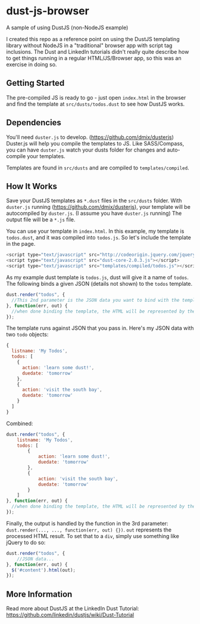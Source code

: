 dust-js-browser
===============

A sample of using DustJS (non-NodeJS example)

I created this repo as a reference point on using the DustJS templating library without NodeJS in a "traditional" browser app with script tag inclusions.  The Dust and LinkedIn tutorials didn't really quite describe how to get things running in a regular HTML/JS/Browser app, so this was an exercise in doing so.

## Getting Started

The pre-compiled JS is ready to go - just open `index.html` in the browser and find the template at `src/dusts/todos.dust` to see how DustJS works.

## Dependencies

You'll need `duster.js` to develop. (https://github.com/dmix/dusterjs)   Duster.js will help you compile the templates to JS.  Like SASS/Compass, you can have `duster.js` watch your dusts folder for changes and auto-compile your templates.

Templates are found in `src/dusts` and are compiled to `templates/compiled`.

## How It Works

Save your DustJS templates as `*.dust` files in the `src/dusts` folder.  With `duster.js` running (https://github.com/dmix/dusterjs), your template will be autocompiled by `duster.js`.  (I assume you have `duster.js` running)  The output file will be a `*.js` file.

You can use your template in `index.html`.  In this example, my template is `todos.dust`, and it was compiled into `todos.js`.  So let's include the template in the page.

```js
<script type="text/javascript" src="http://codeorigin.jquery.com/jquery-1.10.2.min.js"></script>
<script type="text/javascript" src="dust-core-2.0.3.js"></script>
<script type="text/javascript" src="templates/compiled/todos.js"></script>
```

As my example dust template is `todos.js`, dust will give it a name of `todos`.  The following binds a given JSON (details not shown) to the `todos` template.

```js
dust.render("todos", {
  //This 2nd parameter is the JSON data you want to bind with the template
}, function(err, out) {
  //when done binding the template, the HTML will be represented by the "out" variable
});
```

The template runs against JSON that you pass in.  Here's my JSON data with two `todo` objects:

```js
{
  listname: 'My Todos',
  todos: [
    {
      action: 'learn some dust!',
      duedate: 'tomorrow'
    },
    {
      action: 'visit the south bay',
      duedate: 'tomorrow'
    }
  ]
}
```

Combined:

```js
dust.render("todos", {
	listname: 'My Todos',
	todos: [
		{
			action: 'learn some dust!',
			duedate: 'tomorrow'
		},
		{
			action: 'visit the south bay',
			duedate: 'tomorrow'
		}
	]
}, function(err, out) {
  //when done binding the template, the HTML will be represented by the "out" variable
});
```

Finally, the output is handled by the function in the 3rd parameter: `dust.render(..., ..., function(err, out) {})`.  `out` represents the processed HTML result.  To set that to a `div`, simply use something like jQuery to do so:

```js
dust.render("todos", {
	//JSON data...
}, function(err, out) {
  $('#content').html(out);
});
```

## More Information

Read more about DustJS at the LinkedIn Dust Tutorial: https://github.com/linkedin/dustjs/wiki/Dust-Tutorial




